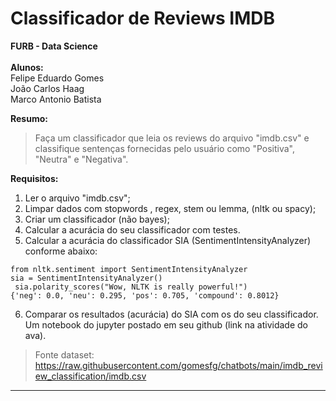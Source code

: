 # Classificador de Reviews IMDB
**FURB - Data Science**\
\
**Alunos:**\
Felipe Eduardo Gomes\
João Carlos Haag\
Marco Antonio Batista

**Resumo:**
> Faça um classificador que leia os reviews do arquivo "imdb.csv" e classifique sentenças fornecidas pelo usuário como "Positiva", "Neutra" e "Negativa". 

**Requisitos:**

1.   Ler o arquivo "imdb.csv";
2.   Limpar dados com stopwords , regex, stem ou lemma, (nltk ou spacy);
3.   Criar um classificador (não bayes);
4.   Calcular a acurácia do seu classificador com testes.
5.   Calcular a acurácia do classificador SIA (SentimentIntensityAnalyzer) conforme abaixo:
```
from nltk.sentiment import SentimentIntensityAnalyzer
sia = SentimentIntensityAnalyzer()
 sia.polarity_scores("Wow, NLTK is really powerful!")
{'neg': 0.0, 'neu': 0.295, 'pos': 0.705, 'compound': 0.8012}
```
6.   Comparar os resultados (acurácia) do SIA com os do seu classificador.\
Um notebook do jupyter postado em seu github (link na atividade do ava).

> Fonte dataset: https://raw.githubusercontent.com/gomesfg/chatbots/main/imdb_review_classification/imdb.csv

---

